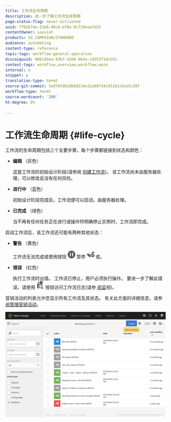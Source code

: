 ```yaml
---
title: 工作流生命周期
description: 进一步了解工作流生命周期
page-status-flag: never-activated
uuid: ff02b74e-53e8-49c6-bf8e-0c729eaa7d25
contentOwner: sauviat
products: SG_CAMPAIGN/STANDARD
audience: automating
content-type: reference
topic-tags: workflow-general-operation
discoiquuid: 906c85ea-83b7-4268-86da-cd353f1dc591
context-tags: workflow,overview;workflow,main
internal: n
snippet: y
translation-type: tm+mt
source-git-commit: 3ed78fd610b0d134cd1e60f34c93161cb1e5c50f
workflow-type: tm+mt
source-wordcount: '200'
ht-degree: 0%

---
```



# 工作流生命周期 {#life-cycle}

工作流的生命周期包括三个主要步骤，每个步骤都链接到状态和颜色：

* **编辑** （灰色）

   这是工作流的初始设计阶段(请参阅 [创建工作流](../../automating/using/building-a-workflow.md#creating-a-workflow))。 该工作流尚未由服务器处理，可以修改且没有任何风险。

* **进行中** （蓝色）

   初始设计阶段完成后，工作流便可以启动，由服务器处理。

* **已完成** （绿色）

   当不再有任何任务正在进行或操作符明确停止实例时，工作流即完成。

启动工作流后，该工作流还可能有两种其他状态：

* **警告** （黄色）

   工作流无法完成或使用按钮 ![](assets/pause_darkgrey-24px.png) 暂停 ![](assets/check_pause_darkgrey-24px.png) 或。

* **错误** （红色）

   执行工作流时出错。 工作流已停止，用户必须执行操作。 要进一步了解此错误，请使用 ![](assets/printpreview_darkgrey-24px.png) 按钮访问工作流日志(请参 [阅监](#monitoring)视)。

营销活动的列表允许您显示所有工作流及其状态。 有关此方面的详细信息，请参 [阅管理营销活动](../../start/using/marketing-activities.md#about-marketing-activities)。

![](assets/wkf_execution_3.png)
